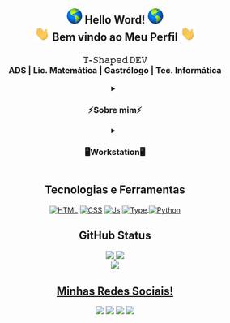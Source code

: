 <h2 align="center"><img src="https://github.com/Samuraiflamesf/samuraiflamesf/blob/main/_gif/globe.gif?raw=true" width="30px"> 
          Hello Word! 
               <img src="https://github.com/Samuraiflamesf/samuraiflamesf/blob/main/_gif/globe.gif?raw=true" width="30px"><br>
               <img src="https://github.com/Samuraiflamesf/samuraiflamesf/blob/main/_gif/Hi.gif?raw=true" width="30px"> 
          Bem vindo ao Meu Perfil 
               <img src="https://github.com/Samuraiflamesf/samuraiflamesf/blob/main/_gif/Hi.gif?raw=true" width="30px"><br>
     </h2>

<h3 align="center">
𝚃-𝚂𝚑𝚊𝚙𝚎𝚍 𝙳𝙴𝚅<br/>ADS | Lic. Matemática | Gastrólogo | Tec. Informática
</h3>
<div>
     <details align="center"><summary align="center"><h3 align="center">
          ⚡Sobre mim⚡
               </h3></summary>
<p align="center">Reconheço-me como entusiasta em novas tecnologias do mercado, com aprendizado adquirido dia após dia.
     Sou constante e gosto de estar sempre em movimento, estagnar é de longe um objetivo profissional ou pessoal, amo aprender,
     amo entender, gosto de sentir evoluindo independente do ritmo. Sou focado, determinado, sei o que quero e onde quero chegar,
      toda a minha trajetória profissional embora em área diferente da programação me ajudou a forjar quem eu sou, entender que conh
      ecimento é vasto e tenho muito a aprender, onde a melhor maneira de avançar é dando o meu melhor.  
     Atualmente curso ADS na, em paralelo Licenciatura em Matematica no IFBA. Possuo nível superior em Gastronomia pela UNIFACS e 
     curso técnico em Informatica pela CEEP ISAIAS ALVES. Possuo experiência profissional na área de informática, busca recolocação 
     no mercado de trabalho, onde busco atuar na área de desenvolvimento de sistemas. Em constante atualização com cursos na área de 
     programação(Rocketseat e B7Web), acredito que meu trabalho trara benefícios aos negociosos da empresa.</p></details>
<details align="center"><summary align="center"><h3 align="center">
     🖥️Workstation🖥️
     </h3></summary>    
     <ul>
               <b>SO:</b> Dual Boot(Windows 10 & Ubuntu)</br>
               <b>Code Editor:</b> VSCode.</br>
               <b>CPU:</b> E5-2640v3</br>
               <b>RAM:</b> 32Gb DDR4</br>
               <b>GPU:</b> RX 560</br>
     </ul>       
     </details>
</div>
<div align="center" dir="auto">
   <h2 align="center">
Tecnologias e Ferramentas</h2> 
<a target="_blank" rel="noopener noreferrer" href="https://camo.githubusercontent.com/d63d473e728e20a286d22bb2226a7bf45a2b9ac6c72c59c0e61e9730bfe4168c/68747470733a2f2f696d672e736869656c64732e696f2f62616467652f48544d4c352d4533344632363f7374796c653d666f722d7468652d6261646765266c6f676f3d68746d6c35266c6f676f436f6c6f723d7768697465"><img align="center" alt="HTML" src="https://camo.githubusercontent.com/d63d473e728e20a286d22bb2226a7bf45a2b9ac6c72c59c0e61e9730bfe4168c/68747470733a2f2f696d672e736869656c64732e696f2f62616467652f48544d4c352d4533344632363f7374796c653d666f722d7468652d6261646765266c6f676f3d68746d6c35266c6f676f436f6c6f723d7768697465" data-canonical-src="https://img.shields.io/badge/HTML5-E34F26?style=for-the-badge&amp;logo=html5&amp;logoColor=white" style="max-width: 100%;"></a>
<a target="_blank" rel="noopener noreferrer" href="https://camo.githubusercontent.com/3a0f693cfa032ea4404e8e02d485599bd0d192282b921026e89d271aaa3d7565/68747470733a2f2f696d672e736869656c64732e696f2f62616467652f435353332d3135373242363f7374796c653d666f722d7468652d6261646765266c6f676f3d63737333266c6f676f436f6c6f723d7768697465"><img align="center" alt="CSS" src="https://camo.githubusercontent.com/3a0f693cfa032ea4404e8e02d485599bd0d192282b921026e89d271aaa3d7565/68747470733a2f2f696d672e736869656c64732e696f2f62616467652f435353332d3135373242363f7374796c653d666f722d7468652d6261646765266c6f676f3d63737333266c6f676f436f6c6f723d7768697465" data-canonical-src="https://img.shields.io/badge/CSS3-1572B6?style=for-the-badge&amp;logo=css3&amp;logoColor=white" style="max-width: 100%;"></a>
<a target="_blank" rel="noopener noreferrer" href="https://camo.githubusercontent.com/9d07c04bdd98c662d5df9d4e1cc1de8446ffeaebca330feb161f1fb8e1188204/68747470733a2f2f696d672e736869656c64732e696f2f62616467652f4a6176615363726970742d4637444631453f7374796c653d666f722d7468652d6261646765266c6f676f3d6a617661736372697074266c6f676f436f6c6f723d626c61636b"><img align="center" alt="Js" src="https://camo.githubusercontent.com/9d07c04bdd98c662d5df9d4e1cc1de8446ffeaebca330feb161f1fb8e1188204/68747470733a2f2f696d672e736869656c64732e696f2f62616467652f4a6176615363726970742d4637444631453f7374796c653d666f722d7468652d6261646765266c6f676f3d6a617661736372697074266c6f676f436f6c6f723d626c61636b" data-canonical-src="https://img.shields.io/badge/JavaScript-F7DF1E?style=for-the-badge&amp;logo=javascript&amp;logoColor=black" style="max-width: 100%;"></a>
 <a target="_blank" rel="noopener noreferrer" href="https://camo.githubusercontent.com/27250b9f428b32314f8610e1a996939cc116da5f8c4d8a2f8ed37104275085b8/68747470733a2f2f696d672e736869656c64732e696f2f62616467652f507974686f6e2d3134333534433f7374796c653d666f722d7468652d6261646765266c6f676f3d707974686f6e266c6f676f436f6c6f723d7768697465"><img align="center" alt="Type" src="https://camo.githubusercontent.com/aae05670916876848fca0e5da6c59bb40c50ec3b07a0101ecc6502000468b240/68747470733a2f2f696d672e736869656c64732e696f2f62616467652f747970657363726970742532302d2532333030374143432e7376673f267374796c653d666f722d7468652d6261646765266c6f676f3d74797065736372697074266c6f676f436f6c6f723d7768697465" height="25" data-canonical-src="https://img.shields.io/badge/typescript%20-%23007ACC.svg?&amp;style=for-the-badge&amp;logo=typescript&amp;logoColor=white" style="max-width: 100%;">
    <img align="center" alt="Python" src="https://camo.githubusercontent.com/27250b9f428b32314f8610e1a996939cc116da5f8c4d8a2f8ed37104275085b8/68747470733a2f2f696d672e736869656c64732e696f2f62616467652f507974686f6e2d3134333534433f7374796c653d666f722d7468652d6261646765266c6f676f3d707974686f6e266c6f676f436f6c6f723d7768697465" data-canonical-src="https://img.shields.io/badge/Python-14354C?style=for-the-badge&amp;logo=python&amp;logoColor=white" style="max-width: 100%;"></a>
   
   
</div>
 <div align="center" >
 <h2 align="center">GitHub Status</h2>
  <a href="https://github.com/samuraiflamesf">
     <img height= 400px  src="https://github-readme-stats.vercel.app/api/top-langs/?username=samuraiflamesf&langs_count=8&theme=midnight-purple"/>
       <img height= 400px src="https://i.pinimg.com/originals/ed/bf/8e/edbf8ebf5f8c54c982a299554ba8b880.gif"/>
       <br>
  <img src="https://github-readme-stats.vercel.app/api?username=samuraiflamesf&show_icons=true&theme=midnight-purple&include_all_commits=true&count_private=true"/>
   
   </div>
<h2 align="center">Minhas Redes Sociais!</h2>
<div align="center"> 
  <a href="https://www.youtube.com/channel/UCqcrZPdAU0NOdqJu4OAyt9A" target="_blank"><img src="https://img.shields.io/badge/YouTube-FF0000?style=for-the-badge&logo=youtube&logoColor=white" target="_blank"></a>
  <a href = "mailto:samuraiflamesf@gmail.com"><img src="https://img.shields.io/badge/-Gmail-%23333?style=for-the-badge&logo=gmail&logoColor=white" target="_blank"></a>
  <a href="https://www.linkedin.com/in/bernardo-nogueira-da-silva-0755431a6/" target="_blank"><img src="https://img.shields.io/badge/-LinkedIn-%230077B5?style=for-the-badge&logo=linkedin&logoColor=white" target="_blank"></a> 
   <a href="https://steamcommunity.com/id/SamuraiFlameSF" target="_blank"><img src="hhttps://img.shields.io/badge/Steam-000000?style=for-the-badge&logo=steam&logoColor=white" target="_blank"></a> 
</div>
